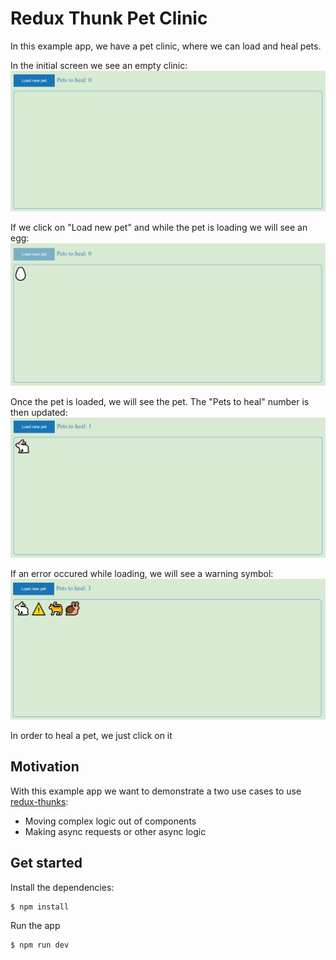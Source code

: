 # Redux Thunk Pet Clinic

In this example app, we have a pet clinic, where we can load and heal pets.

In the initial screen we see an empty clinic:
![empty](./public/001.PNG)

If we click on "Load new pet" and while the pet is loading we will see an egg:
![loading](./public/002.PNG)

Once the pet is loaded, we will see the pet.
The "Pets to heal" number is then updated:
![loading](./public/003.PNG)

If an error occured while loading, we will see a warning symbol:
![loading](./public/004.PNG)

In order to heal a pet, we just click on it

## Motivation

With this example app we want to demonstrate a two use cases to use [redux-thunks](https://redux.js.org/usage/writing-logic-thunks#thunk-use-cases):

- Moving complex logic out of components
- Making async requests or other async logic

## Get started

Install the dependencies:

```shell
$ npm install
```

Run the app

```shell
$ npm run dev
```
